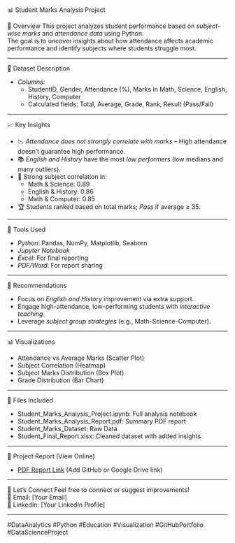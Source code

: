 📊 Student Marks Analysis Project

📝 Overview
This project analyzes student performance based on *subject-wise marks* and *attendance data* using Python.  
The goal is to uncover insights about how attendance affects academic performance and identify subjects where students struggle most.

---

📂 Dataset Description
- *Columns*:  
  - StudentID, Gender, Attendance (%), Marks in Math, Science, English, History, Computer
  - Calculated fields: Total, Average, Grade, Rank, Result (Pass/Fail)

---

📈 Key Insights
- 📉 *Attendance does not strongly correlate with marks* – High attendance doesn’t guarantee high performance.
- 📚 *English and History* have the most *low performers* (low medians and many outliers).
- 🔗 Strong subject correlation in:
  - Math & Science: 0.89  
  - English & History: 0.86  
  - Math & Computer: 0.85  
- 🏆 Students ranked based on total marks; *Pass* if average ≥ 35.

---

🔧 Tools Used
- *Python*: Pandas, NumPy, Matplotlib, Seaborn
- *Jupyter Notebook*
- *Excel*: For final reporting
- *PDF/Word*: For report sharing

---

📌 Recommendations
- Focus on *English and History* improvement via extra support.
- Engage high-attendance, low-performing students with *interactive teaching*.
- Leverage *subject group strategies* (e.g., Math-Science-Computer).

---

📊 Visualizations
- Attendance vs Average Marks (Scatter Plot)
- Subject Correlation (Heatmap)
- Subject Marks Distribution (Box Plot)
- Grade Distribution (Bar Chart)

---

📁 Files Included
- Student_Marks_Analysis_Project.ipynb: Full analysis notebook
- Student_Marks_Analysis_Report.pdf: Summary PDF report
- Student_Marks_Dataset: Raw Data
- Student_Final_Report.xlsx: Cleaned dataset with added insights

---

🔗 Project Report (View Online)
- [PDF Report Link](https://github.com/sureshreddy7893/Student_Marks_Analysis) (Add GitHub or Google Drive link)

---

🙌 Let’s Connect
Feel free to connect or suggest improvements!  
📧 Email: [Your Email]  
💼 LinkedIn: [Your LinkedIn Profile]

---

#DataAnalytics #Python #Education #Visualization #GitHubPortfolio #DataScienceProject
